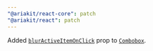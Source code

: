 ```yaml
---
"@ariakit/react-core": patch
"@ariakit/react": patch
---
```


Added [`blurActiveItemOnClick`](https://ariakit.org/reference/combobox#bluractiveitemonclick) prop to [`Combobox`](https://ariakit.org/reference/combobox).
